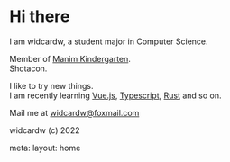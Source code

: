 <!-- @unocss-include -->

# Hi there

I am widcardw, a student major in Computer Science.

Member of [Manim Kindergarten](https://manim.org.cn).  
Shotacon.

I like to try new things.  
I am recently learning <a href="https://vuejs.org" class="!text-green" target="_blank">Vue.js</a>, [Typescript](https://www.typescriptlang.org/), <a href="https://rust-lang.org" target="_blank" class="!text-#d14a34">Rust</a> and so on.

Mail me at [widcardw@foxmail.com](mailto:widcardw@foxmail.com)

<div text-gray>

widcardw (c) 2022

</div>

<route lang="yaml">
meta:
    layout: home
</route>

